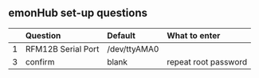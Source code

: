 ## emonHub set-up questions



|| Question | Default | What to enter |
| :---: | :--- | :--- | :--- |
| 1 | RFM12B Serial Port | /dev/ttyAMA0 |  |
| 3 | confirm | blank | repeat root password |
